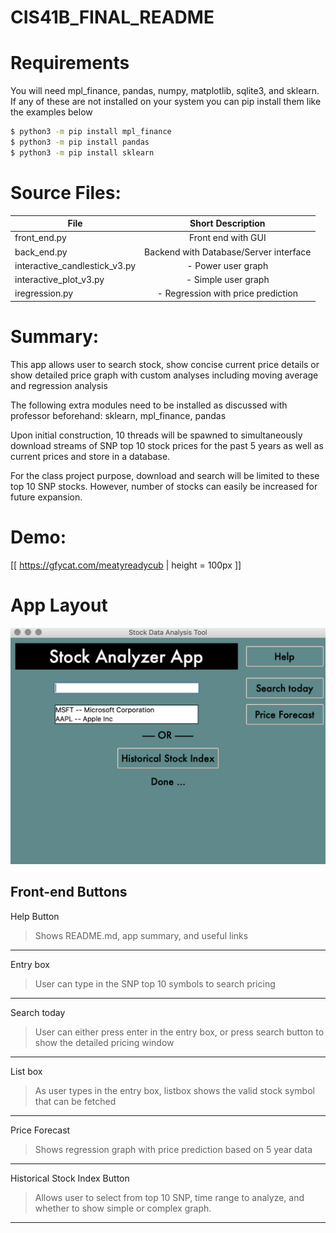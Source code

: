 # CIS41B_FINAL_README


# Requirements
You will need mpl_finance, pandas, numpy, matplotlib, sqlite3, and sklearn.
If any of these are not installed on your system you can pip install them like the 
examples below
```bash
$ python3 -m pip install mpl_finance
$ python3 -m pip install pandas
$ python3 -m pip install sklearn
```


# Source Files:

| File                          | Short Description                       |
| ------------------------------|:---------------------------------------:| 
| front_end.py                  | Front end with GUI                      | 
| back_end.py                   | Backend with Database/Server interface  |   
| interactive_candlestick_v3.py | - Power user graph                      |    
| interactive_plot_v3.py        | - Simple user graph                     |    
| iregression.py                | - Regression with price prediction      |    



# Summary:
This app allows user to search stock, show concise current price details or show detailed price graph with custom analyses including moving average and regression analysis

The following extra modules need to be installed as discussed with professor beforehand:
sklearn, mpl_finance, pandas

Upon initial construction, 10 threads will be spawned to simultaneously download streams of SNP top 10 stock prices for the past 5 years as well as current prices and store in a database.

For the class project purpose, download and search will be limited to these top 10 SNP stocks. However, number of stocks can easily be increased for future expansion.




# Demo:

[[ https://gfycat.com/meatyreadycub | height = 100px ]]

# App Layout
![Test Image 1](app_screenshot.png)


## Front-end Buttons
Help Button    
> Shows README.md, app summary, and useful links 
---
Entry box                     
> User can type in the SNP top 10 symbols to search pricing  
---
Search today 
> User can either press enter in the entry box, or press search button to show the detailed pricing window 
---
List box        
> As user types in the entry box, listbox shows the valid stock symbol that can be fetched       
---
Price Forecast               
> Shows regression graph with price prediction based on 5 year data                    
---
Historical Stock Index Button 
> Allows user to select from top 10 SNP, time range to analyze, and whether to show simple or complex graph. 
---






